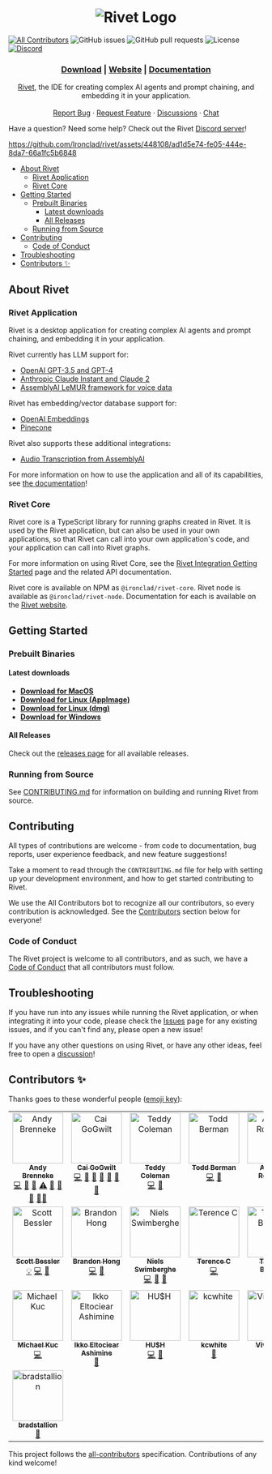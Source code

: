 <h1 align="center"><img src="https://rivet.ironcladapp.com/img/logo-banner-wide.png" alt="Rivet Logo"></h1>

[![All Contributors](https://img.shields.io/github/all-contributors/Ironclad/rivet?color=ee8449&style=flat-square)](#contributors-) ![GitHub issues](https://img.shields.io/github/issues/Ironclad/rivet) ![GitHub pull requests](https://img.shields.io/github/issues-pr/Ironclad/rivet) ![License](https://img.shields.io/github/license/Ironclad/rivet) [![Discord](https://img.shields.io/discord/1149376303070466110?style=flat&logo=discord)](https://discord.gg/qT8B2gv9Mg)

<h3 align="center"><a href="https://github.com/Ironclad/rivet/releases">Download</a> | <a href="https://rivet.ironcladapp.com">Website</a> | <a href="https://rivet.ironcladapp.com/docs">Documentation</a></h3>

<p align="center">
  <a href="https://rivet.ironcladapp.com">Rivet</a>, the IDE for creating complex AI agents and prompt chaining, and embedding it in your application.
  <br />
  <br />
  <a href="https://github.com/Ironclad/rivet/issues">Report Bug</a>
  ·
  <a href="https://github.com/Ironclad/rivet/issues">Request Feature</a>
  ·
  <a href="https://github.com/Ironclad/rivet/discussions">Discussions</a>
  ·
  <a href="https://discord.gg/qT8B2gv9Mg">Chat</a>
</p>

Have a question? Need some help? Check out the Rivet [Discord server](https://discord.gg/qT8B2gv9Mg)!

https://github.com/Ironclad/rivet/assets/448108/ad1d5e74-fe05-444e-8da7-66a1fc5b6848

- [About Rivet](#about-rivet)
  - [Rivet Application](#rivet-application)
  - [Rivet Core](#rivet-core)
- [Getting Started](#getting-started)
  - [Prebuilt Binaries](#prebuilt-binaries)
    - [Latest downloads](#latest-downloads)
    - [All Releases](#all-releases)
  - [Running from Source](#running-from-source)
- [Contributing](#contributing)
  - [Code of Conduct](#code-of-conduct)
- [Troubleshooting](#troubleshooting)
- [Contributors ✨](#contributors-)

## About Rivet

### Rivet Application

Rivet is a desktop application for creating complex AI agents and prompt chaining, and embedding it in your application.

Rivet currently has LLM support for:

- [OpenAI GPT-3.5 and GPT-4](https://openai.com/gpt-4)
- [Anthropic Claude Instant and Claude 2](https://www.anthropic.com/index/claude-2)
- [AssemblyAI LeMUR framework for voice data](https://www.assemblyai.com/models/lemur)

Rivet has embedding/vector database support for:

- [OpenAI Embeddings](https://platform.openai.com/docs/guides/embeddings)
- [Pinecone](https://www.pinecone.io/)

Rivet also supports these additional integrations:

- [Audio Transcription from AssemblyAI](https://www.assemblyai.com/models/core-transcription)

For more information on how to use the application and all of its capabilities, see [the documentation](https://rivet.ironcladapp.com/docs)!

### Rivet Core

Rivet core is a TypeScript library for running graphs created in Rivet. It is used by the Rivet application, but can also be used in your own applications, so that Rivet can call into your own application's code, and your application can call into Rivet graphs.

For more information on using Rivet Core, see the [Rivet Integration Getting Started](https://rivet.ironcladapp.com/docs/api-reference/getting-started-integration) page and the related API documentation.

Rivet core is available on NPM as `@ironclad/rivet-core`. Rivet node is available as `@ironclad/rivet-node`. Documentation for each is available on the [Rivet website](https://rivet.ironcladapp.com/docs/api-reference).

## Getting Started

### Prebuilt Binaries

#### Latest downloads

- **[Download for MacOS](https://github.com/Ironclad/rivet/releases/latest/download/Rivet.dmg)**
- **[Download for Linux (AppImage)](https://github.com/Ironclad/rivet/releases/latest/download/Rivet.AppImage)**
- **[Download for Linux (dmg)](https://github.com/Ironclad/rivet/releases/latest/download/Rivet.dmg)**
- **[Download for Windows](https://github.com/Ironclad/rivet/releases/latest/download/Rivet-Setup.exe)**

#### All Releases

Check out the [releases page](https://github.com/Ironclad/rivet/releases) for all available releases.

### Running from Source

See [CONTRIBUTING.md](./CONTRIBUTING.md) for information on building and running Rivet from source.

## Contributing

All types of contributions are welcome - from code to documentation, bug reports, user experience feedback, and new feature suggestions!

Take a moment to read through the `CONTRIBUTING.md` file for help with setting up your development environment, and how to get started contributing to Rivet.

We use the All Contributors bot to recognize all our contributors, so every contribution is acknowledged. See the [Contributors](#contributors-) section below for everyone!

### Code of Conduct

The Rivet project is welcome to all contributors, and as such, we have a [Code of Conduct](./CODE_OF_CONDUCT.md) that all contributors must follow.

## Troubleshooting

If you have run into any issues while running the Rivet application, or when integrating it into your code, please check the [Issues](https://github.com/Ironclad/rivet/issues) page for any existing issues, and if you can't find any, please open a new issue!

If you have any other questions on using Rivet, or have any other ideas, feel free to open a [discussion](https://github.com/Ironclad/rivet/discussions)!

## Contributors ✨

Thanks goes to these wonderful people ([emoji key](https://allcontributors.org/docs/en/emoji-key)):

<!-- ALL-CONTRIBUTORS-LIST:START - Do not remove or modify this section -->
<!-- prettier-ignore-start -->
<!-- markdownlint-disable -->
<table>
  <tbody>
    <tr>
      <td align="center" valign="top" width="14.28%"><a href="https://github.com/abrenneke"><img src="https://avatars.githubusercontent.com/u/342540?v=4?s=100" width="100px;" alt="Andy Brenneke"/><br /><sub><b>Andy Brenneke</b></sub></a><br /><a href="https://github.com/Ironclad/rivet/commits?author=abrenneke" title="Code">💻</a> <a href="#ideas-abrenneke" title="Ideas, Planning, & Feedback">🤔</a> <a href="#research-abrenneke" title="Research">🔬</a> <a href="https://github.com/Ironclad/rivet/commits?author=abrenneke" title="Tests">⚠️</a> <a href="#tool-abrenneke" title="Tools">🔧</a> <a href="https://github.com/Ironclad/rivet/pulls?q=is%3Apr+reviewed-by%3Aabrenneke" title="Reviewed Pull Requests">👀</a> <a href="#question-abrenneke" title="Answering Questions">💬</a> <a href="#mentoring-abrenneke" title="Mentoring">🧑‍🏫</a></td>
      <td align="center" valign="top" width="14.28%"><a href="https://github.com/gogwilt"><img src="https://avatars.githubusercontent.com/u/448108?v=4?s=100" width="100px;" alt="Cai GoGwilt"/><br /><sub><b>Cai GoGwilt</b></sub></a><br /><a href="https://github.com/Ironclad/rivet/commits?author=gogwilt" title="Code">💻</a> <a href="#business-gogwilt" title="Business development">💼</a> <a href="#ideas-gogwilt" title="Ideas, Planning, & Feedback">🤔</a> <a href="#maintenance-gogwilt" title="Maintenance">🚧</a> <a href="#promotion-gogwilt" title="Promotion">📣</a> <a href="https://github.com/Ironclad/rivet/pulls?q=is%3Apr+reviewed-by%3Agogwilt" title="Reviewed Pull Requests">👀</a> <a href="https://github.com/Ironclad/rivet/issues?q=author%3Agogwilt" title="Bug reports">🐛</a></td>
      <td align="center" valign="top" width="14.28%"><a href="https://github.com/teddycoleman"><img src="https://avatars.githubusercontent.com/u/15386324?v=4?s=100" width="100px;" alt="Teddy Coleman"/><br /><sub><b>Teddy Coleman</b></sub></a><br /><a href="https://github.com/Ironclad/rivet/commits?author=teddycoleman" title="Code">💻</a> <a href="https://github.com/Ironclad/rivet/issues?q=author%3Ateddycoleman" title="Bug reports">🐛</a></td>
      <td align="center" valign="top" width="14.28%"><a href="https://github.com/tberman"><img src="https://avatars.githubusercontent.com/u/183738?v=4?s=100" width="100px;" alt="Todd Berman"/><br /><sub><b>Todd Berman</b></sub></a><br /><a href="https://github.com/Ironclad/rivet/commits?author=tberman" title="Code">💻</a> <a href="https://github.com/Ironclad/rivet/issues?q=author%3Atberman" title="Bug reports">🐛</a></td>
      <td align="center" valign="top" width="14.28%"><a href="https://github.com/a-rothwell"><img src="https://avatars.githubusercontent.com/u/12634659?v=4?s=100" width="100px;" alt="Andrew Rothwell"/><br /><sub><b>Andrew Rothwell</b></sub></a><br /><a href="#tutorial-a-rothwell" title="Tutorials">✅</a> <a href="https://github.com/Ironclad/rivet/commits?author=a-rothwell" title="Documentation">📖</a></td>
      <td align="center" valign="top" width="14.28%"><a href="http://twitter.com/dominiccooney"><img src="https://avatars.githubusercontent.com/u/55120?v=4?s=100" width="100px;" alt="Dominic Cooney"/><br /><sub><b>Dominic Cooney</b></sub></a><br /><a href="#ideas-dominiccooney" title="Ideas, Planning, & Feedback">🤔</a> <a href="https://github.com/Ironclad/rivet/issues?q=author%3Adominiccooney" title="Bug reports">🐛</a></td>
      <td align="center" valign="top" width="14.28%"><a href="https://github.com/ankrgyl"><img src="https://avatars.githubusercontent.com/u/565363?v=4?s=100" width="100px;" alt="Ankur Goyal"/><br /><sub><b>Ankur Goyal</b></sub></a><br /><a href="https://github.com/Ironclad/rivet/commits?author=ankrgyl" title="Documentation">📖</a> <a href="https://github.com/Ironclad/rivet/commits?author=ankrgyl" title="Code">💻</a></td>
    </tr>
    <tr>
      <td align="center" valign="top" width="14.28%"><a href="https://github.com/scottbessler"><img src="https://avatars.githubusercontent.com/u/293802?v=4?s=100" width="100px;" alt="Scott Bessler"/><br /><sub><b>Scott Bessler</b></sub></a><br /><a href="#example-scottbessler" title="Examples">💡</a> <a href="https://github.com/Ironclad/rivet/commits?author=scottbessler" title="Code">💻</a> <a href="https://github.com/Ironclad/rivet/issues?q=author%3Ascottbessler" title="Bug reports">🐛</a></td>
      <td align="center" valign="top" width="14.28%"><a href="https://github.com/meeow"><img src="https://avatars.githubusercontent.com/u/18222559?v=4?s=100" width="100px;" alt="Brandon Hong"/><br /><sub><b>Brandon Hong</b></sub></a><br /><a href="https://github.com/Ironclad/rivet/commits?author=meeow" title="Code">💻</a> <a href="https://github.com/Ironclad/rivet/issues?q=author%3Ameeow" title="Bug reports">🐛</a></td>
      <td align="center" valign="top" width="14.28%"><a href="https://swimburger.net"><img src="https://avatars.githubusercontent.com/u/3382717?v=4?s=100" width="100px;" alt="Niels Swimberghe"/><br /><sub><b>Niels Swimberghe</b></sub></a><br /><a href="https://github.com/Ironclad/rivet/commits?author=Swimburger" title="Code">💻</a> <a href="https://github.com/Ironclad/rivet/commits?author=Swimburger" title="Documentation">📖</a> <a href="https://github.com/Ironclad/rivet/issues?q=author%3ASwimburger" title="Bug reports">🐛</a></td>
      <td align="center" valign="top" width="14.28%"><a href="https://github.com/tcgj"><img src="https://avatars.githubusercontent.com/u/7994529?v=4?s=100" width="100px;" alt="Terence C"/><br /><sub><b>Terence C</b></sub></a><br /><a href="https://github.com/Ironclad/rivet/commits?author=tcgj" title="Code">💻</a></td>
      <td align="center" valign="top" width="14.28%"><a href="https://github.com/tbrodahl-ironclad"><img src="https://avatars.githubusercontent.com/u/142630410?v=4?s=100" width="100px;" alt="Thomas Brodahl"/><br /><sub><b>Thomas Brodahl</b></sub></a><br /><a href="#design-tbrodahl-ironclad" title="Design">🎨</a></td>
      <td align="center" valign="top" width="14.28%"><a href="https://github.com/Jkwok0714"><img src="https://avatars.githubusercontent.com/u/28716303?v=4?s=100" width="100px;" alt="Justin Kwok"/><br /><sub><b>Justin Kwok</b></sub></a><br /><a href="https://github.com/Ironclad/rivet/issues?q=author%3AJkwok0714" title="Bug reports">🐛</a></td>
      <td align="center" valign="top" width="14.28%"><a href="https://meebleforp.com/"><img src="https://avatars.githubusercontent.com/u/445650?v=4?s=100" width="100px;" alt="Zhang Yi Jiang"/><br /><sub><b>Zhang Yi Jiang</b></sub></a><br /><a href="https://github.com/Ironclad/rivet/commits?author=ZhangYiJiang" title="Documentation">📖</a></td>
    </tr>
    <tr>
      <td align="center" valign="top" width="14.28%"><a href="https://github.com/Crystalix007"><img src="https://avatars.githubusercontent.com/u/4603729?v=4?s=100" width="100px;" alt="Michael Kuc"/><br /><sub><b>Michael Kuc</b></sub></a><br /><a href="https://github.com/Ironclad/rivet/commits?author=Crystalix007" title="Code">💻</a></td>
      <td align="center" valign="top" width="14.28%"><a href="https://github.com/eltociear"><img src="https://avatars.githubusercontent.com/u/22633385?v=4?s=100" width="100px;" alt="Ikko Eltociear Ashimine"/><br /><sub><b>Ikko Eltociear Ashimine</b></sub></a><br /><a href="https://github.com/Ironclad/rivet/commits?author=eltociear" title="Documentation">📖</a></td>
      <td align="center" valign="top" width="14.28%"><a href="http://ohshutit.com"><img src="https://avatars.githubusercontent.com/u/54246375?v=4?s=100" width="100px;" alt="HU$H"/><br /><sub><b>HU$H</b></sub></a><br /><a href="https://github.com/Ironclad/rivet/commits?author=hushaudio" title="Code">💻</a> <a href="#ideas-hushaudio" title="Ideas, Planning, & Feedback">🤔</a></td>
      <td align="center" valign="top" width="14.28%"><a href="https://github.com/kcwhite"><img src="https://avatars.githubusercontent.com/u/3812801?v=4?s=100" width="100px;" alt="kcwhite"/><br /><sub><b>kcwhite</b></sub></a><br /><a href="https://github.com/Ironclad/rivet/commits?author=kcwhite" title="Documentation">📖</a></td>
      <td align="center" valign="top" width="14.28%"><a href="https://gentrace.ai"><img src="https://avatars.githubusercontent.com/u/1203039?v=4?s=100" width="100px;" alt="Vivek Nair"/><br /><sub><b>Vivek Nair</b></sub></a><br /><a href="https://github.com/Ironclad/rivet/commits?author=viveknair" title="Code">💻</a></td>
      <td align="center" valign="top" width="14.28%"><a href="https://github.com/CongYun22"><img src="https://avatars.githubusercontent.com/u/115971962?v=4?s=100" width="100px;" alt="丛云"/><br /><sub><b>丛云</b></sub></a><br /><a href="#ideas-CongYun22" title="Ideas, Planning, & Feedback">🤔</a></td>
      <td align="center" valign="top" width="14.28%"><a href="https://www.linkedin.com/in/vianneystroebel/"><img src="https://avatars.githubusercontent.com/u/628818?v=4?s=100" width="100px;" alt="Vianney Stroebel"/><br /><sub><b>Vianney Stroebel</b></sub></a><br /><a href="https://github.com/Ironclad/rivet/issues?q=author%3Avibl" title="Bug reports">🐛</a></td>
    </tr>
    <tr>
      <td align="center" valign="top" width="14.28%"><a href="https://github.com/bradstallion"><img src="https://avatars.githubusercontent.com/u/37795833?v=4?s=100" width="100px;" alt="bradstallion"/><br /><sub><b>bradstallion</b></sub></a><br /><a href="https://github.com/Ironclad/rivet/issues?q=author%3Abradstallion" title="Bug reports">🐛</a></td>
    </tr>
  </tbody>
</table>

<!-- markdownlint-restore -->
<!-- prettier-ignore-end -->

<!-- ALL-CONTRIBUTORS-LIST:END -->

This project follows the [all-contributors](https://github.com/all-contributors/all-contributors) specification. Contributions of any kind welcome!
